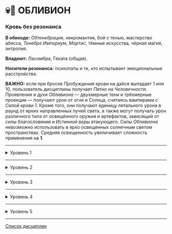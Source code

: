 # 💀🦇 ОБЛИВИОН

### Кровь без резонанса

**В обиходе:** *Обтенебрация*, некромантия, бой с тенью, мастерство абисса, *Тенебре Империум*, *Мортис*, тёмные искусства, чёрная магия, энтропия.

**Владеют:** Ласомбра, Геката (общая).

**Носители резонанса:** психопаты и те, кто испытывает эмоциональные расстройства.

**ВАЖНО:** если при броске *Пробуждения крови* на дайсе выпадает 1 или 10, пользователь дисциплины получает *Пятно* на *Человечности*.
Проявления и духи *Обливиона* — двухмерные тени и трёхмерные проекции — получают урон от огня и Солнца, считаясь вампирами с *Силой крови 1*. Кроме того, они получают единицу летального урона в раунд от ярких направленных лучей света, а также могут получать урон различного типа от освящённого оружия и артефактов, зависящий от силы благословения и *Истинной веры* атакующего. Силы *Обливиона* невозможно использовать в ярко освещенных солнечным светом пространствах. Средняя освещенность увеличивает сложность применения на **1**.

___

<details>
<summary>Уровень 1</summary>

### ● 🦇 Теневой плащ

- **Стоимость**: —
- **Дайспул**: —
- **Система**: Вампир изменяет окружающие тени так, чтобы маскировать свою внешность или выглядеть более устрашающим, благодаря чему он пассивно получает бонус **+2** к броскам *Запугивания* против смертных и *Скрытности*.
- **Длительность**: —

___

### ● 🦇 Взор Обливиона

- **Стоимость**: —
- **Дайспул**: —
- **Система**: Закрывая глаза, вампир заполняет радужные оболочки *Обливионом*, благодаря чему он получает возможность видеть в кромешной тьме и различать призраков, которые не скрывают своего присутствия. Все штрафы за темноту, в том числе — сверхъестественную, перестают действовать. Способность не предоставляет возможности физического взаимодействия с призраками.
- **Длительность**: 1 сцена

___

### ● 💀 Прах к праху 🍷

- **Стоимость**: 1 пробуждение крови
- **Дайспул**: *Выносливость* + *Обливион* против *Выносливость* + *Медицина*/*Стойкость*
- **Система**: Способность позволяет вампиру уничтожить свежее или старое тело, введя часть своей крови в труп. Сила не воздействует на вампиров, однако действует на оживлённых мертвецов. Выполнив *пробуждение* и окропив труп своей кровью, вампир разрушает неподвижный труп за **3 хода** без проверки. Если речь идёт о "зомби", необходимо выполнить проверку дайспула. При успехе труп рассыпается за **5 ходов – N сдвигов** (минимум = 1 ход), разрушающиеся трупы оказываются *физически ослаблены*. При критическом успехе тело рассыпается мгновенно. При полном провале тело начинает гнить, однако не разрушается и оказывается иммунным к этой силе со стороны любого заклинателя.
- **Длительность**: переменная

___

### ● 💀 Сковывающие оковы

- **Стоимость**: —
- **Дайспул**: —
- **Система**: Закрывая глаза, вампир заполняет радужные оболочки блеклым отражением действительности, благодаря чему он в дальнейшем получает возможность воспринимать объекты или места, важные для призраков. Подобные "оковы" выступают в качестве якорей, которые привязывают мертвецов к физической реальности. Определение "оков" упрощает некроманту задачи манипуляции призраками. "Оковы" излучают различные ауры, обладая запахами и подсветкой, соответствующими отношению призрака к этим объектам. Пока сила активна, некромант получает штраф **–2** ко всем броскам *Бдительности*, *Смекалки* и *Решительности*, не связанным непосредственно с "оковами".
- **Длительность**: 1 сцена
</details>

___

<details>
<summary>Уровень 2</summary>

### ●● 🦇 Призыв тени 🍷

- **Стоимость**: 1 пробуждение крови
- **Дайспул**: —
- **Система**: Вампир получает возможность отбросить сверхъестественную тень, которая следует за ним и повторяет его движения, иногда разрастаясь и искажаясь в зависимости от темперамента заклинателя. Любой, кто видит вампира, может заметить неестественность тени, пройдя проверку *Смекалки* + *Бдительности* **(3)**. Вампир может направлять свою тень, удлиняя или искажая её, но не отрывая от себя. Тень может быть удлинена на 2 × (*Обливион*) метров. Для любого, кто стоит в отбрасываемой вампиром тени, урон в *СВ * в социальном конфликте увеличивается на 1.
- **Длительность**: 1 сцена

___

### ●● 🦇 Руки Аримана (💪 ●●) 🍷

- **Стоимость**: 1 пробуждение крови
- **Дайспул**: *Смекалка* + *Обливион*
- **Система**: Вампир призывает отростки Абисса на неосвещенных местах. Сконцентрировавшись в течение хода и выполнив *Пробуждение*, вампир получает возможность выполнять удары (поверхностный урон) и захваты против целей на расстоянии. Дополнительные "руки" можно создавать, разбивая дайспул. Для атак и уворотов "рук" используется дайспул, к наносимому урону добавляется половина *Могущества* с округлением вверх. Длина "рук" составляет 2 × *Обливион* метров. У "рук" есть **3 ОЗ**, урон наносится дневным светом или ярким факелом. Можно выполнить бросок дайспула для превозмогания света на один ход, в результате чего "руки" получают единицу урона, но могут продолжить преследовать жертву. Пока сила активна вампир может только контролировать "руки". "Руки" позволяют выполнять базовые действия, такие как открытие дверей или нажатие рычагов, однако ими нельзя, например, вводить текст или управлять транспортом. "Руки" перемещаются по земле. Захваченная "руками" жертва должна пройти проверку *Решительности* + *Самообладания* против дайспула, чтобы высвободиться из захвата и пройти сквозь тень.
- **Длительность**: 1 сцена, до завершения или уничтожения

___

### ●● 💀 Роковое предвиденье (👁‍🗨 ●●) 🍷

- **Стоимость**: 1 пробуждение крови
- **Дайспул**: *Решительность* + *Обливион* (**3 или выше**)
- **Система**: Сила позволяет вампиру просканировать любого не-вампира и получить видение приближающейся смерти, которая может случиться как через минуту, так и через несколько десятилетий. Глаза вампира становятся абсолютно чёрными, и в течение 1 хода он застывает в неподвижности, просматривая судьбу своего визави и не имея возможности выполнять любые другие взаимодействия. Вампир должен иметь возможность слышать или видеть свою цель при выполнении броска дайспула. Успех позволяет увидеть тело, каждый дополнительный сдвиг — дополнительную улику (характер смерти, время и место смерти, имя и лицо первого увидевшего труп человека). Критический успех позволяет вампиру получить отчётливое видение и ощутить мотив, если жертва была убита преднамеренно. Полный провал оставляет вампира ослеплённым до конца сцены, и он больше не сможет использовать эту силу на той же цели. Если кто-нибудь пытается предотвратить увиденную судьбу, вся вселенная противостоит этому с помощью различных хаотичных проявлений. Сложность действий, направленных на предотвращение гибели, увеличивается на 1 до выполнения судьбы, предотвращения судьбы или завершения истории.
- **Длительность**: до выполнения, предотвращения или завершения истории

___

### ●● 💀 Там, где истончается Завеса 🍷

- **Стоимость**: 1 пробуждение крови
- **Дайспул**: *Смекалка* + *Обливион* (**3**)
- **Система**: Сила позволяет вампиру ощутить, насколько истончена *Завеса* между физическим миром и *Темными землями*. Выполнив *Пробуждение* и совершив успешный бросок дайспула, вампир может ощутить толщину *Завесы* в месте размером со здание или достопримечательность. При критическом успехе можно найти точку, где толщина *Завесы* была изменена недавно (что обычно свидетельствует об убийстве, частых ритуалах некромантии или местах со святой/нечистой аурой и т. д.). При полном провале сила даёт ложное прочтение обстановки. Без применения этой силы заклинатели не могут получить преимуществ от истончения *Завесы*.
 - **Непроницаемая**: здесь не случалось смертей, святая земля. Вампиры и призраки не могут пересекать *Завесу* в этом месте.
 - **Плотная**: смерть произошла давным-давно, место благодати. Эффекта нет.
 - **Тонкая**: смерть произошла недавно, место часто посещают меланхолики. **–1** к **СЛ** бросков *Обливиона*.
 - **Прорванная**: произошла серия смертей, некроманты проводят церемонии. **–2** к **СЛ** бросков *Обливиона*.
 - **Отсутствующая**: некромант использовал *Разрез Завесы* (🦴 ●●●●), призраки регулярно пересекают эту часть *Завесы*. **–2** к **СЛ** бросков *Обливиона*, призраки могут свободно проходить в *Темные земли* и из них, смертные получают в этом месте **2 поверхностных урона**, которые нельзя излечить до ухода из зоны.
- **Длительность**: 1 сцена
</details>

___

<details>
<summary>Уровень 3</summary>

### ●●● 🦇 Теневая проекция 🍷

- **Стоимость**: 1 пробуждение крови
- **Дайспул**: —
- **Система**: Вампир получает возможность спроецировать свои чувства на любую тень в зоне видимости, слыша и видя все, что он мог бы воспринимать, находясь внутри этой тени (включая тень, созданную *Призывом тени*). Присутствие вампира в тени можно ощутить только сверхъестественными способами. Вампир способен одновременно ощущать и свое окружение, и окружение тени.
- **Длительность**: до 1 сцены

___

### ●●● 🦇 Прикосновение Обливиона 🍷

- **Стоимость**: 1 пробуждение крови
- **Дайспул**: —
- **Система**: Вампир получает возможность пропустить сквозь себя *Обливиона* в жертву при физическом касании, вызывая некоторое подобие электроразряда, стремительно состаривающего часть тела жертвы. Выполнив *Пробуждение крови*, вампир хватает свою жертву (*Сила* + *Драка*, если жертва уворачивается или сопротивляется), в результате чего цель получает **2 летального урона** и *травму*. Если целью стала рука или нога, соответствующий сустав оказывается поврежден, и смертному потребуется длительная реабилитация, а вампиру придется исцелять летальный урон по стандартным правилам. Аналогичным образом касание может ослепить, оглушить или обезмолвить цель.
 - **Голова**: –1 к физическим дайспулам, –2 к ментальным дайспулам;
 - **Конечность**: –3 к дайспулам при выполнении действий с помощью повреждённой конечности;
 - **Органы чувств**: –3 к дайспулам при соответствующих действиях (включая бой).
- **Длительность**: 1 ход

___

### ●●● 💀 Аура разложения 🍷

- **Стоимость**: 1 пробуждение крови
- **Дайспул**: *Выносливость* + *Обливион* против *Выносливости* + *Медицины*/*Стойкости*
- **Система**: Вампир получает возможность состаривать и увядать всё живое вокруг него. Выполнив *Пробуждение* и совершив успешный бросок *Выносливости* + *Обливиона* **(3)**, неразумные органические и неорганические материалы в радиусе 5 метров от заклинателя начинают стариться и разлагаться: растения вянут и чернеют, еда гниёт в упаковке, кирпичи начинают крошиться. Поглощенная еда наносит 2 неуполовиниваемых поверхностных урона в каждой последующей сцене, пока не будет выполнен успешный бросок *Интеллекта* + *Медицины* (**3**). Все живое в этом радиусе должно пройти проверку дайспула против броска активации силы. За каждый сдвиг при провале жертва получает 1 неуполовиниваемого поверхностного урона. Урон медленно наносится в течение всей сцены. Повторные применения силы не наносят дополнительный урон уже пострадавшим жертвам. Во время действия силы легко различим излучаемый вампиром запах гниения. Пока сила активна, вампир получает штраф **–2** ко всем социальным броскам положительного или дипломатического характера, если он ведет общение с кем-то в личном присутствии.
- **Длительность**: 1 сцена

___

### ●●● 💀 Праздник страсти (⚓ ●●)

- **Стоимость**: —
- **Дайспул**: *Решительность* + *Обливион* против *Решительности* + *Самообладания*
- **Система**: Сила позволяет вампиру питаться эмоциями призраков, которые удерживают их на земле, создавая воронку между своим ртом и призраком. Расстояние между вампиром и призраком должно не превышать 3 метров. При успешном броске дайспула вампир наносит 1 летальный урон в *СВ* призрака и снижает уровень голода на 1 до конца ночи. Голод возвращается на следую ночь. Кормление от призраков может становиться причиной появления *Пятен на человечности*, т. к. после поглощения всех эмоций призрака (от 1 до 5), последний может стать неконтролируемым, убийственным и разрушительным.
- **Длительность**:  пассивно
</details>

___

<details>
<summary>Уровень 4</summary>

### ●●●● 🦇 Стигийская пелена 🍷

- **Стоимость**: 1 пробуждение крови
- **Дайспул**: —
- **Система**: Вампир извлекает тьму из находящейся рядом тени, заливая пространство тенью, сравнимой с безлунной ночью, приглушая и делая неразборчивыми звуки. Выполнив *пробуждение* и потратив ход на концентрацию, заклинатель начинает распространять тени на выбранном пространстве. Эффект воздействует на круг с радиусом = 2 × *Забытье*. Центром круга является Заклинатель или выбранная точка в его поле зрения. Наблюдатели за зоной воздействия видят, как все тени вокруг разрастаются и создают пелену. Любой, пойманный в пелену, получает штраф в –3 ко всем броскам, если только он не имеет возможности видеть в сверхъестественной тьме. Любой смертный, оказавшийся в пелене, каждый ход получает 1 поверхностного урона от удушения, пока не выйдет из зоны воздействия.
- **Длительность**: 1 сцена

___

### ●●●● 🦇 Муфта Умбры 🍷🖤

- **Стоимость**: 1 пробуждение крови, 1 пятно
- **Дайспул**: *Смекалка* + *Обливион* против *Ловкости* + *Смекалки*
- **Система**: Вампир создает временный портал прямо в тени жертвы, из-за чего она проваливается сквозь *Обливион* и вываливается наружу сквозь тень заклинателя. Для применения силы заклинатель должен отчетливо видеть цель и ее тень. Заклинатель проходит проверку дайспула для размещения тени под жертвой, создавая сверхъестественную дыру в пространстве. Подобное путешествие обычно обескураживает жертву — смертный придет в ужас, а вампир должен пройти проверку *Безумия ярости* или *Безумия ужаса* (на усмотрение Рассказчика) против **СЛ 4**.
- **Длительность**: мгновенно

___

### ●●●● 💀 Некротическая чума 🍷🖤🖤

- **Стоимость**: 1 пробуждение крови
- **Дайспул**: *Интеллект* + *Обливион* против *Выносливость* + *Медицина*/*Стойкость*
- **Система**: С помощью касания вампир отравляет кровь смертной цели, наполняя её болезнью, которая разрушает тело цели и может распространиться на других смертных. Некроманты с опытом в *Медицине* способны придать чуме внешний вид реально существующей болезни. Симптомы болезни исчезают через время даже без медицинского вмешательства и вне зависимости от того, выживет ли жертва. Бросок дайспула не требуется, если жертва представляет собой слабого смертного (младенец, старик, больной, выздоравливающий, умирающий или человек с менее, чем 3 незачеркнутыми ОЗ). Силу нельзя применять на вампирах. Поражённые жертвы получают 1 летальное ранение раз в сцену после заражения. Количество сцен воздействия чумы равно уровню *Обливиона* вампира. Болезнь нельзя излечить медицинскими средствами, но можно поглощением крови. При критическом успехе вампир может сделать чуму заразной (через касание), каждый последующий заражённый  страдает на 1 сцену меньше того, кто его заразил. При полном провале вампир заражает собственную кровь, получая 3 летальных урона — из заклинателя начинает выплёскиваться заражённая кровь, а он сам должен выполнить дополнительное *Пробуждение крови*.
- **Длительность**: 1 ход на активацию, затем в зависимости от условий
</details>

___

<details>
<summary>Уровень 5</summary>

### ●●●●● 🦇 Шаг в тень 🍷

- **Стоимость**: 1 пробуждение крови
- **Дайспул**: —
- **Система**: Ступая в тень, заклинатель исчезает, и спустя ход появляется из той же или другой тени на расстоянии от точки входа. Вампир должен выбрать достаточно большую тень, чтобы она могла покрыть его полностью. Тень для выхода должен находиться в поле зрения (возможно, сверхъестественного). При перемещении можно взять с собой "спутника", однако если такое перемещение выполняется без его согласия, необходимо выполнить успешный захват. Если в результате применения силы вампир получает *Пятно на человечности*, то спутник также получает *Пятно*.
- **Длительность**: 1 ход

___

### ●●●●● 🦇 Сумрачный аватар 🍷🍷

- **Стоимость**: 2 пробуждения крови
- **Дайспул**: —
- **Система**: Вампир получает возможность превратить своё естество в тень, став двухмерным пятном тьмы, способным проскользнуть по любой поверхности сквозь наименьшие щели и трещины. В этой форме вампир может получать урон только от огня и солнечного света. На трансформацию требуется 1 ход, в течение которого вампир не делает ничего другого. После трансформации вампир перемещается со скоростью ходьбы по земле или стенам, останавливаясь только перед герметичными барьерами. Вампир получает возможность окутывать жертв собой, снижая их дайспулы на **3 дайса** и удушая смертных подобием *Стигийской пелены* (💀●●●●). Если вампир окутывает смертного, он может кормиться от него, даже не пробивая кожу клыками. Находясь в форме *Аватара*, вампир может использовать ментальные дисциплины на усмотрение *Рассказчика*.
- **Длительность**: 1 сцена или до конца применения

___

### ●●●●● 💀 Провиденье Скульд 🍷🍷

- **Стоимость**: 2 пробуждения крови
- **Дайспул**: *Выносливость* + *Обливион* против *Выносливости* + *Медицины*/*Стойкости*
- **Система**: Некромант способен восстановить предначертанную судьбу, вернув болезни к исцеленным, сломав срощенные кости и вернув процесс старения гулям. Заклинатель покрывает кровью свои руки и лицо, вспоминая при этом лица жертв. При успешном броске жертва мгновенно подвергается влиянию серьёзной травмы/состояния, которому она была подвержена ранее — раку, перелому или болезни (включая *Некротическую чуму* [💀 ●●●●]) — вместе со всеми серьёзными негативными воздействиями от этой проблемы. Гули лишаются иммунитета к старению и всей крови *домитора* из своего тела. При критическом успехе заклинатель по желанию может остановить сердце жертвы, убив её на месте. При полном провале вампир больше не может использовать эту силу против той же жертвы. 
- **Длительность**: переменная

___

### ●●●●● 💀 Увядающий дух 🍷🍷 X🖤

- **Стоимость**: 2 пробуждения крови, пятна
- **Дайспул**: *Решительность* + *Обливион* против *Решительности* + *Оккультизма*/*Стойкости*
- **Система**: Сила позволяет подвергнуть энтропии духовную сущность цели, будь то смертный или вампир. Заклинатель получает некоторое количество *Пятен на человечности*, так как он способен полностью уничтожить дух жертвы, не дав ей вернуться даже в качестве призрака. Вампир покрывает обе руки своей кровью и касается жертвы. При успешном броске дайспула жертва получает 2 летальных урона в *СВ* за каждый сдвиг при броске. Атака способна разлагать дух жертвы до тех пор, пока от неё не останется высохшая оболочка, и если цель получает *ментальное ослабление*, то она не сможет вернуться в виде призрака после смерти.
- **Длительность**: 1 ход
</details>

___

[Список дисциплин](index.md)